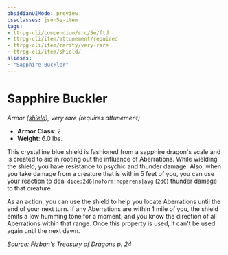 ```yaml
---
obsidianUIMode: preview
cssclasses: json5e-item
tags:
- ttrpg-cli/compendium/src/5e/ftd
- ttrpg-cli/item/attunement/required
- ttrpg-cli/item/rarity/very-rare
- ttrpg-cli/item/shield/
aliases: 
- "Sapphire Buckler"
---
```

# Sapphire Buckler
*Armor ([shield](/3-Mechanics/CLI/Compendium/items/shield.md)), very rare (requires attunement)*  


- **Armor Class**: 2
- **Weight**: 6.0 lbs.

This crystalline blue shield is fashioned from a sapphire dragon's scale and is created to aid in rooting out the influence of Aberrations. While wielding the shield, you have resistance to psychic and thunder damage. Also, when you take damage from a creature that is within 5 feet of you, you can use your reaction to deal `dice:2d6|noform|noparens|avg` (`2d6`) thunder damage to that creature.

As an action, you can use the shield to help you locate Aberrations until the end of your next turn. If any Aberrations are within 1 mile of you, the shield emits a low humming tone for a moment, and you know the direction of all Aberrations within that range. Once this property is used, it can't be used again until the next dawn.

*Source: Fizban's Treasury of Dragons p. 24*